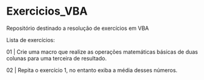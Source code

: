 # Exercicios_VBA
Repositório destinado a resolução de exercícios em VBA

Lista de exercícios:

01 | Crie uma macro que realize as operações matemáticas básicas de duas colunas para uma terceira de resultado.

02 | Repita o exercício 1, no entanto exiba a média desses números.
